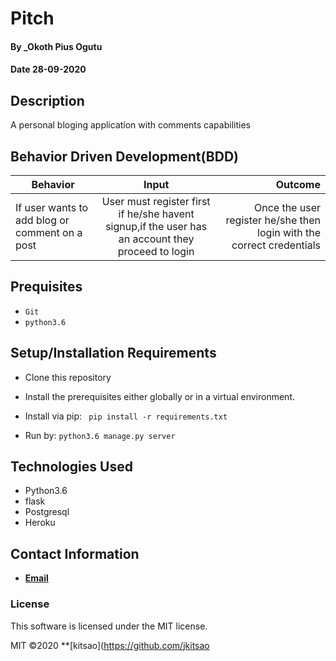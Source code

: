 # Pitch

#### By _Okoth Pius Ogutu

#### Date 28-09-2020

## Description

A personal bloging application with comments capabilities

## Behavior Driven Development(BDD)

| Behavior        | Input           | Outcome  |
| ------------- |:-------------:| -----:|
| If user wants to add blog or comment on a post | User must register first if he/she havent signup,if the user has an account they proceed to login | Once the user register he/she then login with the correct credentials |

## Prequisites
* `Git`
* `python3.6`



## Setup/Installation Requirements

* Clone this repository
* Install the prerequisites either globally or in a virtual environment.
* Install via pip:
            ``` 
            pip install -r requirements.txt
             ```

* Run by:
           ```
            python3.6 manage.py server 
           ```            


## Technologies Used

* Python3.6
* flask
* Postgresql
* Heroku

## Contact Information

* **[Email](jacksonkitsao10@gmail.com)**

### License

This software is licensed under the MIT license.

MIT &copy;2020 **[kitsao](https://github.com/jkitsao